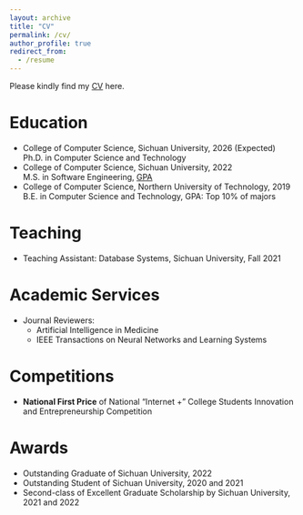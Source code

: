 ```yaml
---
layout: archive
title: "CV"
permalink: /cv/
author_profile: true
redirect_from:
  - /resume
---
```


<!-- {% include base_path %} -->

Please kindly find my [CV](https://tzhongboyyy97.github.io/files/TianzhongLan_CV.pdf) here.

# Education

- College of Computer Science, Sichuan University, 2026 (Expected)  
Ph.D. in Computer Science and Technology
- College of Computer Science, Sichuan University, 2022  
M.S. in Software Engineering, [GPA](https://tzhongboyyy97.github.io/files/SCU_YJS_CJD_ZW_LS.pdf)
- College of Computer Science, Northern University of Technology, 2019  
B.E. in Computer Science and Technology, GPA: Top 10% of majors

# Teaching

- Teaching Assistant: Database Systems, Sichuan University, Fall 2021

# Academic Services

- Journal Reviewers:
  - Artificial Intelligence in Medicine
  - IEEE Transactions on Neural Networks and Learning Systems

# Competitions

- **National First Price** of National “Internet +” College Students Innovation and Entrepreneurship Competition

# Awards

- Outstanding Graduate of Sichuan University, 2022
- Outstanding Student of Sichuan University, 2020 and 2021
- Second-class of Excellent Graduate Scholarship by Sichuan University, 2021 and 2022
